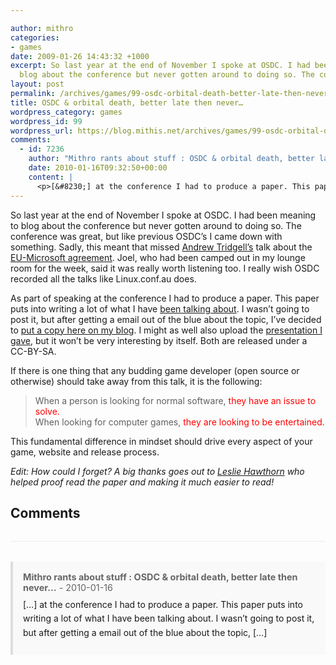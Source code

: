 ```yaml
---

author: mithro
categories:
- games
date: 2009-01-26 14:43:32 +1000
excerpt: So last year at the end of November I spoke at OSDC. I had been meaning to
  blog about the conference but never gotten around to doing so. The conference...
layout: post
permalink: /archives/games/99-osdc-orbital-death-better-late-then-never
title: OSDC & orbital death, better late then never…
wordpress_category: games
wordpress_id: 99
wordpress_url: https://blog.mithis.net/archives/games/99-osdc-orbital-death-better-late-then-never
comments:
  - id: 7236
    author: "Mithro rants about stuff : OSDC & orbital death, better late then never…"
    date: 2010-01-16T09:32:50+00:00
    content: |
      <p>[&#8230;] at the conference I had to produce a paper. This paper puts into writing a lot of what I have been talking about. I wasn&#8217;t going to post it, but after getting a email out of the blue about the topic, [&#8230;]</p>
---
```


<div class="entry-content">
<p>So last year at the end of November I spoke at OSDC. I had been meaning to blog about the conference but never gotten around to doing so. The conference was great, but like previous OSDC’s I came down with something. Sadly, this meant that missed <a href="http://en.wikipedia.org/wiki/Andrew_Tridgell">Andrew Tridgell’s</a> talk about the <a href="http://people.samba.org/people/2008/10/22#a-year-since-microsofts-appeal-failed">EU-Microsoft agreement</a>. Joel, who had been camped out in my lounge room for the week, said it was really worth listening too. I really wish OSDC recorded all the talks like Linux.conf.au does.</p>
<p>As part of speaking at the conference I had to produce a paper. This paper puts into writing a lot of what I have <a href="http://blog.mithis.net/archives/games/82-techtalk-gamingforfreedom">been talking about</a>. I wasn’t going to post it, but after getting a email out of the blue about the topic, I’ve decided to <a href="{{ "/assets/images/wp-content/uploads/2009/01/osdc-paper.pdf" | relative_url }}">put a copy here on my blog</a>. I might as well also upload the <a href="{{ "/assets/images/wp-content/uploads/2009/01/osdc-presentation.pdf" | relative_url }}">presentation I gave</a>, but it won’t be very interesting by itself. Both are released under a CC-BY-SA.</p>
<p>If there is one thing that any budding game developer (open source or otherwise) should take away from this talk, it is the following:</p>
<blockquote><p>When a person is looking for normal software, <span style="color: #ff0000;">they have an issue to solve.</span><br/>
When looking for computer games, <span style="color: #ff0000;">they are looking to be entertained.</span></p></blockquote>
<p>This fundamental difference in mindset should drive every aspect of your game, website and release process.</p>
<p><i>Edit: How could I forget? A big thanks goes out to <a href="http://www.hawthornlandings.org/">Leslie Hawthorn</a> who helped proof read the paper and making it much easier to read!</i></p>
</div>

## Comments

<div class="comments">
<div class="comment" id="comment-7236">
  <div class="comment-meta">
    <strong>Mithro rants about stuff : OSDC & orbital death, better late then never…</strong> -     <time datetime="2010-01-16T09:32:50+00:00">2010-01-16</time>
  </div>
  <div class="comment-content">
    <p>[&#8230;] at the conference I had to produce a paper. This paper puts into writing a lot of what I have been talking about. I wasn&#8217;t going to post it, but after getting a email out of the blue about the topic, [&#8230;]</p>
  </div>
</div>

</div>

<style>
.comments {
  margin-top: 2rem;
  border-top: 1px solid #eee;
  padding-top: 2rem;
}

.comment {
  margin-bottom: 1.5rem;
  padding: 1rem;
  background: #f9f9f9;
  border-left: 4px solid #ddd;
}

.comment-meta {
  font-size: 0.9rem;
  color: #666;
  margin-bottom: 0.5rem;
}

.comment-content {
  line-height: 1.6;
}

.comment-content p {
  margin: 0.5rem 0;
}
</style>
